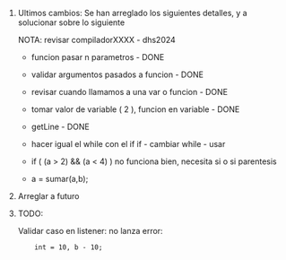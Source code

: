 1. Ultimos cambios:
    Se han arreglado los siguientes detalles, y a solucionar sobre lo siguiente

    NOTA:  revisar compiladorXXXX - dhs2024

    * funcion pasar n parametros - DONE

    * validar argumentos pasados a funcion - DONE

    * revisar cuando llamamos a una var o funcion - DONE

    * tomar valor de variable ( 2 ), funcion en variable - DONE

    * getLine - DONE

    * hacer igual el while con el if
    if - cambiar 
    while - usar

    * if ( (a > 2) && (a < 4) )
        no funciona bien, necesita si o si parentesis

    * a = sumar(a,b);

2. Arreglar a futuro
    
3. TODO:
      
    Validar caso en listener: no lanza error:
    ```
        int = 10, b - 10;
    ``` 